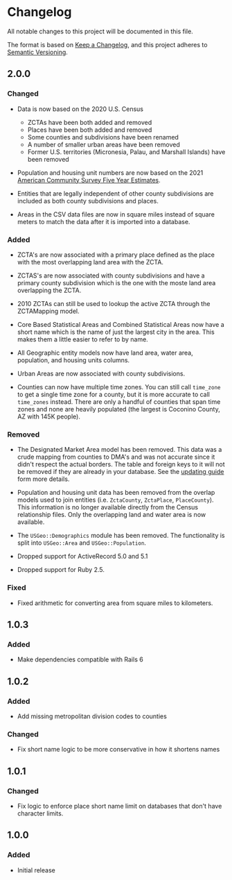 # Changelog
All notable changes to this project will be documented in this file.

The format is based on [Keep a Changelog](https://keepachangelog.com/en/1.0.0/),
and this project adheres to [Semantic Versioning](https://semver.org/spec/v2.0.0.html).

## 2.0.0

### Changed

- Data is now based on the 2020 U.S. Census
  * ZCTAs have been both added and removed
  * Places have been both added and removed
  * Some counties and subdivisions have been renamed
  * A number of smaller urban areas have been removed
  * Former U.S. territories (Micronesia, Palau, and Marshall Islands) have been removed

- Population and housing unit numbers are now based on the 2021 [American Community Survey Five Year Estimates](https://www.census.gov/programs-surveys/acs).

- Entities that are legally independent of other county subdivisions are included as both county subdivisions and places.

- Areas in the CSV data files are now in square miles instead of square meters to match the data after it is imported into a database.

### Added

- ZCTA's are now associated with a primary place defined as the place with the most overlapping land area with the ZCTA.

- ZCTAS's are now associated with county subdivisions and have a primary county subdivision which is the one with the moste land area overlapping the ZCTA.

- 2010 ZCTAs can still be used to lookup the active ZCTA through the ZCTAMapping model.

- Core Based Statistical Areas and Combined Statistical Areas now have a short name which is the name of just the largest city in the area. This makes them a little easier to refer to by name.

- All Geographic entity models now have land area, water area, population, and housing units columns.

- Urban Areas are now associated with county subdivisions.

- Counties can now have multiple time zones. You can still call `time_zone` to get a single time zone for a county, but it is more accurate to call `time_zones` instead. There are only a handful of counties that span time zones and none are heavily populated (the largest is Coconino County, AZ with 145K people).

### Removed

- The Designated Market Area model has been removed. This data was a crude mapping from counties to DMA's and was not accurate since it didn't respect the actual borders. The table and foreign keys to it will not be removed if they are already in your database. See the [updating guide](UPDATING_TO_VERSION_2.md) form more details.

- Population and housing unit data has been removed from the overlap models used to join entities (i.e. `ZctaCounty`, `ZctaPlace`, `PlaceCounty`). This information is no longer available directly from the Census relationship files. Only the overlapping land and water area is now available.

- The `USGeo::Demographics` module has been removed. The functionality is split into `USGeo::Area` and `USGeo::Population`.

- Dropped support for ActiveRecord 5.0 and 5.1

- Dropped support for Ruby 2.5.

### Fixed

- Fixed arithmetic for converting area from square miles to kilometers.

## 1.0.3

### Added

- Make dependencies compatible with Rails 6

## 1.0.2

### Added

- Add missing metropolitan division codes to counties

### Changed

- Fix short name logic to be more conservative in how it shortens names

## 1.0.1

### Changed

- Fix logic to enforce place short name limit on databases that don't have character limits.

## 1.0.0

### Added

- Initial release
